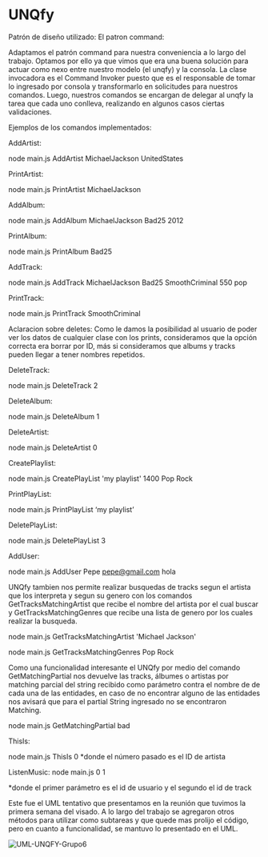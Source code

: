 # UNQfy

Patrón de diseño utilizado: 
El patron command:

Adaptamos el patrón command para nuestra conveniencia a lo largo del trabajo.
Optamos por ello ya que vimos que era una buena solución para actuar como
nexo entre nuestro modelo (el unqfy) y la consola. La clase invocadora
es el Command Invoker puesto que es el responsable de tomar lo ingresado
por consola y transformarlo en solicitudes para nuestros comandos.
Luego, nuestros comandos se encargan de delegar al unqfy la tarea que cada
uno conlleva, realizando en algunos casos ciertas validaciones.

Ejemplos de los comandos implementados:


AddArtist:

node main.js AddArtist MichaelJackson UnitedStates

PrintArtist:

node main.js PrintArtist MichaelJackson

AddAlbum:

node main.js AddAlbum MichaelJackson Bad25 2012

PrintAlbum:

node main.js PrintAlbum Bad25

AddTrack:

node main.js AddTrack MichaelJackson Bad25 SmoothCriminal 550 pop

PrintTrack:

node main.js PrintTrack SmoothCriminal


Aclaracion sobre deletes:
Como le damos la posibilidad al usuario de poder ver los datos de cualquier clase con los prints, consideramos que la opción correcta era borrar por ID, más si consideramos que albums y tracks pueden llegar a tener nombres repetidos.


DeleteTrack:


node main.js DeleteTrack 2


DeleteAlbum:

node main.js DeleteAlbum 1


DeleteArtist:

node main.js DeleteArtist 0


CreatePlaylist:

node main.js CreatePlayList 'my playlist' 1400 Pop Rock


PrintPlayList:

node main.js PrintPlayList ‘my playlist’

DeletePlayList:

node main.js DeletePlayList 3

AddUser:

node main.js AddUser Pepe pepe@gmail.com hola

UNQfy tambien nos permite realizar busquedas de tracks segun el artista que los interpreta y segun su genero con los comandos GetTracksMatchingArtist que recibe el nombre del artista por el cual buscar y GetTracksMatchingGenres que recibe una lista de genero por los cuales realizar la busqueda.

node main.js GetTracksMatchingArtist 'Michael Jackson'

node main.js GetTracksMatchingGenres Pop Rock

Como una funcionalidad interesante el UNQfy por medio del comando GetMatchingPartial nos devuelve las tracks, álbumes o artistas por matching parcial del string recibido como parámetro contra el nombre de de cada una de las entidades, en caso de no encontrar alguno de las entidades nos avisará que para el partial String ingresado no se encontraron Matching.

node main.js GetMatchingPartial bad

ThisIs:

node main.js ThisIs 0
*donde el número pasado es el ID de artista

ListenMusic:
node main.js 0 1

*donde el primer parámetro es el id de usuario y el segundo el id de track


Este fue el UML tentativo que presentamos en la reunión que tuvimos la primera semana del visado. A lo largo del trabajo se agregaron otros métodos para utilizar como subtareas y que quede mas prolijo el código, pero en cuanto a funcionalidad, se mantuvo lo presentado en el UML.


![UML-UNQFY-Grupo6](https://user-images.githubusercontent.com/62217520/117049705-e341d800-acea-11eb-896a-3f6a0c4b4f3a.png)
